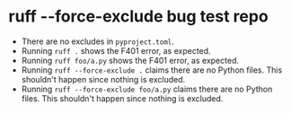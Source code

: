 # ruff --force-exclude bug test repo

* There are no excludes in `pyproject.toml`.
* Running `ruff .` shows the F401 error, as expected.
* Running `ruff foo/a.py` shows the F401 error, as expected.
* Running `ruff --force-exclude .` claims there are no Python files. This shouldn't happen since nothing is excluded.
* Running `ruff --force-exclude foo/a.py` claims there are no Python files. This shouldn't happen since nothing is excluded.


